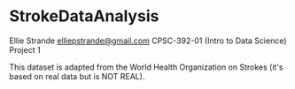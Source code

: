 # StrokeDataAnalysis

Ellie Strande
elliepstrande@gmail.com
CPSC-392-01 (Intro to Data Science)
Project 1

This dataset is adapted from the World Health Organization on Strokes (it's based on real data but is NOT REAL).

